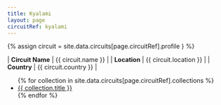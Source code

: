```yaml
---
title: Kyalami
layout: page
circuitRef: kyalami
---
```


{% assign circuit = site.data.circuits[page.circuitRef].profile } %}

| **Circuit Name** | {{ circuit.name }}     |
| **Location**     | {{ circuit.location }} |
| **Country**      | {{ circuit.country }}  |

<ul>
{% for collection in site.data.circuits[page.circuitRef].collections %}
    <li><a href="{{ collection.url }}">{{ collection.title }}</a></li>
{% endfor %}
</ul>
